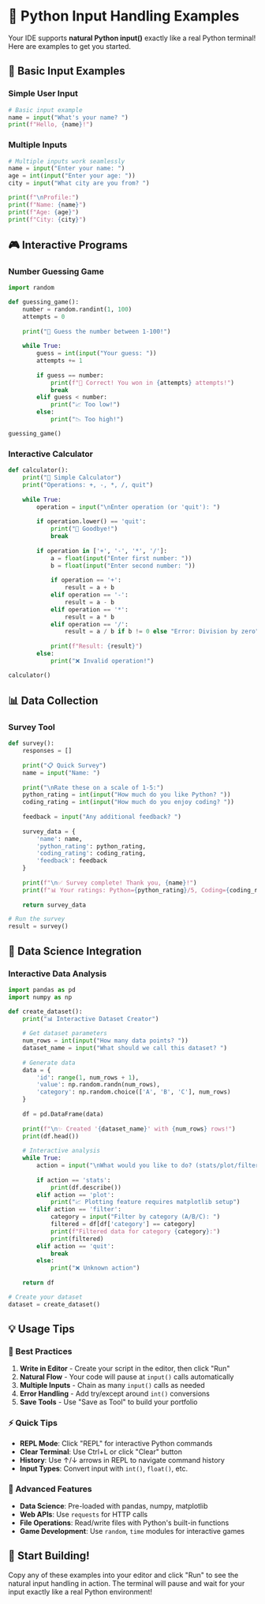 # 🚀 Python Input Handling Examples

Your IDE supports **natural Python input()** exactly like a real Python terminal! Here are examples to get you started.

## 🌟 Basic Input Examples

### Simple User Input
```python
# Basic input example
name = input("What's your name? ")
print(f"Hello, {name}!")
```

### Multiple Inputs
```python
# Multiple inputs work seamlessly
name = input("Enter your name: ")
age = int(input("Enter your age: "))
city = input("What city are you from? ")

print(f"\nProfile:")
print(f"Name: {name}")
print(f"Age: {age}")
print(f"City: {city}")
```

## 🎮 Interactive Programs

### Number Guessing Game
```python
import random

def guessing_game():
    number = random.randint(1, 100)
    attempts = 0
    
    print("🎯 Guess the number between 1-100!")
    
    while True:
        guess = int(input("Your guess: "))
        attempts += 1
        
        if guess == number:
            print(f"🎉 Correct! You won in {attempts} attempts!")
            break
        elif guess < number:
            print("📈 Too low!")
        else:
            print("📉 Too high!")

guessing_game()
```

### Interactive Calculator
```python
def calculator():
    print("🧮 Simple Calculator")
    print("Operations: +, -, *, /, quit")
    
    while True:
        operation = input("\nEnter operation (or 'quit'): ")
        
        if operation.lower() == 'quit':
            print("👋 Goodbye!")
            break
            
        if operation in ['+', '-', '*', '/']:
            a = float(input("Enter first number: "))
            b = float(input("Enter second number: "))
            
            if operation == '+':
                result = a + b
            elif operation == '-':
                result = a - b
            elif operation == '*':
                result = a * b
            elif operation == '/':
                result = a / b if b != 0 else "Error: Division by zero"
                
            print(f"Result: {result}")
        else:
            print("❌ Invalid operation!")

calculator()
```

## 📊 Data Collection

### Survey Tool
```python
def survey():
    responses = []
    
    print("📋 Quick Survey")
    name = input("Name: ")
    
    print("\nRate these on a scale of 1-5:")
    python_rating = int(input("How much do you like Python? "))
    coding_rating = int(input("How much do you enjoy coding? "))
    
    feedback = input("Any additional feedback? ")
    
    survey_data = {
        'name': name,
        'python_rating': python_rating,
        'coding_rating': coding_rating,
        'feedback': feedback
    }
    
    print(f"\n✅ Survey complete! Thank you, {name}!")
    print(f"📊 Your ratings: Python={python_rating}/5, Coding={coding_rating}/5")
    
    return survey_data

# Run the survey
result = survey()
```

## 🔬 Data Science Integration

### Interactive Data Analysis
```python
import pandas as pd
import numpy as np

def create_dataset():
    print("📊 Interactive Dataset Creator")
    
    # Get dataset parameters
    num_rows = int(input("How many data points? "))
    dataset_name = input("What should we call this dataset? ")
    
    # Generate data
    data = {
        'id': range(1, num_rows + 1),
        'value': np.random.randn(num_rows),
        'category': np.random.choice(['A', 'B', 'C'], num_rows)
    }
    
    df = pd.DataFrame(data)
    
    print(f"\n✨ Created '{dataset_name}' with {num_rows} rows!")
    print(df.head())
    
    # Interactive analysis
    while True:
        action = input("\nWhat would you like to do? (stats/plot/filter/quit): ")
        
        if action == 'stats':
            print(df.describe())
        elif action == 'plot':
            print("📈 Plotting feature requires matplotlib setup")
        elif action == 'filter':
            category = input("Filter by category (A/B/C): ")
            filtered = df[df['category'] == category]
            print(f"Filtered data for category {category}:")
            print(filtered)
        elif action == 'quit':
            break
        else:
            print("❌ Unknown action")
    
    return df

# Create your dataset
dataset = create_dataset()
```

## 💡 Usage Tips

### 🎯 Best Practices
1. **Write in Editor** - Create your script in the editor, then click "Run"
2. **Natural Flow** - Your code will pause at `input()` calls automatically
3. **Multiple Inputs** - Chain as many `input()` calls as needed
4. **Error Handling** - Add try/except around `int()` conversions
5. **Save Tools** - Use "Save as Tool" to build your portfolio

### ⚡ Quick Tips
- **REPL Mode**: Click "REPL" for interactive Python commands
- **Clear Terminal**: Use Ctrl+L or click "Clear" button  
- **History**: Use ↑/↓ arrows in REPL to navigate command history
- **Input Types**: Convert input with `int()`, `float()`, etc.

### 🚀 Advanced Features
- **Data Science**: Pre-loaded with pandas, numpy, matplotlib
- **Web APIs**: Use `requests` for HTTP calls
- **File Operations**: Read/write files with Python's built-in functions
- **Game Development**: Use `random`, `time` modules for interactive games

## 🎉 Start Building!

Copy any of these examples into your editor and click "Run" to see the natural input handling in action. The terminal will pause and wait for your input exactly like a real Python environment! 